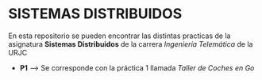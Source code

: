 # SISTEMAS DISTRIBUIDOS
En esta repositorio se pueden encontrar las distintas practicas de la asignatura **Sistemas Distribuidos** de la carrera *Ingeniería Telemática* de la URJC
  - **P1** --> Se corresponde con la práctica 1 llamada *Taller de Coches en Go*
